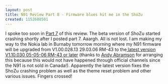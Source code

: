 ```yaml
---
layout: post
title: N91 Review Part 8 - Firmware blues hit me in the ShoZu
created: 1152608501
---
```

<p> I spoke too soon in <a href="/rt/archives/2006/07/07/n91-review-part-7-firmware-blues-cured-by-reformatting-hard-disk">Part 7</a> of this review. The beta version of ShoZu started crashing shortly after I posted part 7. Aaargh. All is not lost. I am making my way to the Nokia lab in Burnaby tomorrow morning where my N91 firmware will be upgraded from V1.00.028.13 29.03.06 RM-43  to the<a href="http://www.mobile9.com/invboard/index.php?s=49cee2d156733360c01b9c0df710f5fa&amp;amp;showtopic=23700&amp;view=findpost&amp;p=211652"> latest version V1.10.030 05-05-06 RM-43 or later</a> (thanks to <a href="http://andyabramson.blogs.com/voipwatch/">Andy Abramson</a> for arranging this because this would not have happened through official channels since the N91 is not sold in Canada!). Apparently the latest version fixes the ShoZu crashing problem as well as the theme reset problem and other various issues. Fingers crossed! </p>
